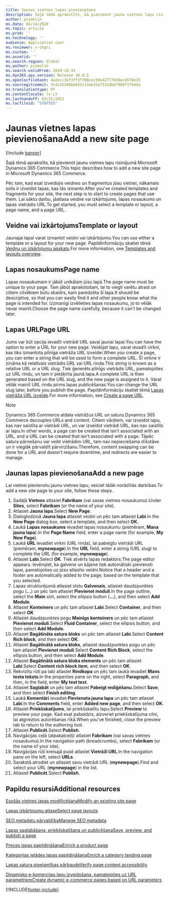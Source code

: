 ```yaml
---
title: Jaunas vietnes lapas pievienošana
description: Šajā tēmā aprakstīts, kā pievienot jaunu vietnes lapu risinājumā Microsoft Dynamics 365 Commerce.
author: psimolin
ms.date: 04/14/2020
ms.topic: article
ms.prod: ''
ms.technology: ''
audience: Application user
ms.reviewer: v-chgri
ms.custom: ''
ms.assetid: ''
ms.search.region: Global
ms.author: psimolin
ms.search.validFrom: 2019-10-31
ms.dyn365.ops.version: Release 10.0.5
ms.openlocfilehash: 4a2ecc3ef3ff3f708cec50e42777b50ec4576e25
ms.sourcegitcommit: 3cdc42346bb653c13ab33a7142dbb7969f1f6dda
ms.translationtype: HT
ms.contentlocale: lv-LV
ms.lasthandoff: 03/31/2021
ms.locfileid: "5797555"
---
```

# <a name="add-a-new-site-page"></a><span data-ttu-id="20b24-103">Jaunas vietnes lapas pievienošana</span><span class="sxs-lookup"><span data-stu-id="20b24-103">Add a new site page</span></span>

[!include [banner](includes/banner.md)]

<span data-ttu-id="20b24-104">Šajā tēmā aprakstīts, kā pievienot jaunu vietnes lapu risinājumā Microsoft Dynamics 365 Commerce.</span><span class="sxs-lookup"><span data-stu-id="20b24-104">This topic describes how to add a new site page in Microsoft Dynamics 365 Commerce.</span></span>

<span data-ttu-id="20b24-105">Pēc tam, kad esat izveidojis veidnes un fragmentus jūsu vietnei, nākamais solis ir izveidot lapas, kas tās izmanto.</span><span class="sxs-lookup"><span data-stu-id="20b24-105">After you've created templates and fragments for your site, the next step is to start to create pages that use them.</span></span> <span data-ttu-id="20b24-106">Lai sāktu darbu, jāatlasa veidne vai izkārtojums, lapas nosaukums un lapas vietrādis URL.</span><span class="sxs-lookup"><span data-stu-id="20b24-106">To get started, you must select a template or layout, a page name, and a page URL.</span></span>

## <a name="template-or-layout"></a><span data-ttu-id="20b24-107">Veidne vai izkārtojums</span><span class="sxs-lookup"><span data-stu-id="20b24-107">Template or layout</span></span>

<span data-ttu-id="20b24-108">Jaunajai lapai varat izmantot veidni vai izkārtojumu.</span><span class="sxs-lookup"><span data-stu-id="20b24-108">You can use either a template or a layout for your new page.</span></span> <span data-ttu-id="20b24-109">Papildinformāciju skatiet tēmā [Veidņu un izkārtojumu apskats](templates-layouts-overview.md).</span><span class="sxs-lookup"><span data-stu-id="20b24-109">For more information, see [Templates and layouts overview](templates-layouts-overview.md).</span></span>

## <a name="page-name"></a><span data-ttu-id="20b24-110">Lapas nosaukums</span><span class="sxs-lookup"><span data-stu-id="20b24-110">Page name</span></span>

<span data-ttu-id="20b24-111">Lapas nosaukumam ir jābūt unikālam jūsu lapā.</span><span class="sxs-lookup"><span data-stu-id="20b24-111">The page name must be unique to your page.</span></span> <span data-ttu-id="20b24-112">Tam jābūt aprakstošam, lai to viegli varētu atrast un citiem cilvēkiem būtu skaidrs, kam paredzēta šī lapa.</span><span class="sxs-lookup"><span data-stu-id="20b24-112">It should be descriptive, so that you can easily find it and other people know what the page is intended for.</span></span> <span data-ttu-id="20b24-113">Uzmanīgi izvēlieties lapas nosaukumu, jo to vēlāk nevar mainīt.</span><span class="sxs-lookup"><span data-stu-id="20b24-113">Choose the page name carefully, because it can't be changed later.</span></span>

## <a name="page-url"></a><span data-ttu-id="20b24-114">Lapas URL</span><span class="sxs-lookup"><span data-stu-id="20b24-114">Page URL</span></span>

<span data-ttu-id="20b24-115">Jums var būt opcija ievadīt vietrādi URL savai jaunai lapai.</span><span class="sxs-lookup"><span data-stu-id="20b24-115">You can have the option to enter a URL for your new page.</span></span> <span data-ttu-id="20b24-116">Veidojot lapu, varat ievadīt virkni, kas tiks izmantota pilnīga vietrāža URL izveidei.</span><span class="sxs-lookup"><span data-stu-id="20b24-116">When you create a page, you can enter a string that will be used to form a complete URL.</span></span> <span data-ttu-id="20b24-117">Šī virkne ir zināma kā relatīvais vietrādis URL vai URL rinda.</span><span class="sxs-lookup"><span data-stu-id="20b24-117">This string is known as a relative URL or a URL slug.</span></span> <span data-ttu-id="20b24-118">Tiek ģenerēts pilnīgs vietrādis URL, pamatojoties uz URL rindu, un tam ir piešķirta jaunā lapa.</span><span class="sxs-lookup"><span data-stu-id="20b24-118">A complete URL is then generated based on the URL slug, and the new page is assigned to it.</span></span> <span data-ttu-id="20b24-119">Varat vēlāk mainīt URL rindu pirms lapas publicēšanas.</span><span class="sxs-lookup"><span data-stu-id="20b24-119">You can change the URL slug later, before you publish the page.</span></span> <span data-ttu-id="20b24-120">Papildinformāciju skatiet tēmā [Lapas vietrāža URL izveide](create-page-URL.md).</span><span class="sxs-lookup"><span data-stu-id="20b24-120">For more information, see [Create a page URL](create-page-URL.md).</span></span>

> [!NOTE]
> <span data-ttu-id="20b24-121">Dynamics 365 Commerce atdala vietrāžus URL un saturu.</span><span class="sxs-lookup"><span data-stu-id="20b24-121">Dynamics 365 Commerce decouples URLs and content.</span></span> <span data-ttu-id="20b24-122">Citiem vārdiem, var izveidot lapu, kas nav saistīta ar vietrādi URL, un var izveidot vietrādi URL, kas nav saistīts ar lapu.</span><span class="sxs-lookup"><span data-stu-id="20b24-122">In other words, a page can be created that isn't associated with an URL, and a URL can be created that isn't associated with a page.</span></span> <span data-ttu-id="20b24-123">Tāpēc satura pārnešanu var veikt vietrādim URL, tam nav nepieciešama dīkstāve un ir vieglāk pārvaldīt pārvirzīšanu.</span><span class="sxs-lookup"><span data-stu-id="20b24-123">Therefore, content swapping can be done for a URL and doesn't require downtime, and redirects are easier to manage.</span></span>

## <a name="add-a-new-page"></a><span data-ttu-id="20b24-124">Jaunas lapas pievienošana</span><span class="sxs-lookup"><span data-stu-id="20b24-124">Add a new page</span></span>

<span data-ttu-id="20b24-125">Lai vietnei pievienotu jaunu vietnes lapu, veiciet tālāk norādītās darbības.</span><span class="sxs-lookup"><span data-stu-id="20b24-125">To add a new site page to your site, follow these steps.</span></span>

1. <span data-ttu-id="20b24-126">Sadaļā **Vietnes** atlasiet **Fabrikam** (vai savas vietnes nosaukumu).</span><span class="sxs-lookup"><span data-stu-id="20b24-126">Under **Sites**, select **Fabrikam** (or the name of your site).</span></span>
1. <span data-ttu-id="20b24-127">Atlasiet **Jauna lapa**.</span><span class="sxs-lookup"><span data-stu-id="20b24-127">Select **New Page**.</span></span>
1. <span data-ttu-id="20b24-128">Dialoglodziņā **Jauna lapa** atlasiet veidni un pēc tam atlasiet **Labi**.</span><span class="sxs-lookup"><span data-stu-id="20b24-128">In the **New Page** dialog box, select a template, and then select **OK**.</span></span>
1. <span data-ttu-id="20b24-129">Laukā **Lapas nosaukums** ievadiet lapas nosaukumu (piemēram, **Mana jauna lapa**).</span><span class="sxs-lookup"><span data-stu-id="20b24-129">In the **Page Name** field, enter a page name (for example, **My New Page**).</span></span>
1. <span data-ttu-id="20b24-130">Laukā **URL** ievadiet virkni (URL rinda), lai pabeigtu vietrādi URL (piemēram, **mynewpage**).</span><span class="sxs-lookup"><span data-stu-id="20b24-130">In the **URL** field, enter a string (URL slug) to complete the URL (for example, **mynewpage**).</span></span>
1. <span data-ttu-id="20b24-131">Atlasiet **Labi**.</span><span class="sxs-lookup"><span data-stu-id="20b24-131">Select **OK**.</span></span> <span data-ttu-id="20b24-132">Tiek atvērts lapas redaktors.</span><span class="sxs-lookup"><span data-stu-id="20b24-132">The page editor appears.</span></span> <span data-ttu-id="20b24-133">Ievērojiet, ka galvene un kājene tiek automātiski pievienoti lapai, pamatojoties uz jūsu atlasīto veidni.</span><span class="sxs-lookup"><span data-stu-id="20b24-133">Notice that a header and a footer are automatically added to the page, based on the template that you selected.</span></span>
1. <span data-ttu-id="20b24-134">Lapas strukturējumā atlasiet slotu **Galvenais**, atlasiet daudzpunktes pogu (**...**) un pēc tam atlasiet **Pievienot moduli**.</span><span class="sxs-lookup"><span data-stu-id="20b24-134">In the page outline, select the **Main** slot, select the ellipsis button (**...**), and then select **Add Module**.</span></span>
1. <span data-ttu-id="20b24-135">Atlasiet **Konteiners** un pēc tam atlasiet **Labi**.</span><span class="sxs-lookup"><span data-stu-id="20b24-135">Select **Container**, and then select **OK**</span></span>
1. <span data-ttu-id="20b24-136">Atlasiet daudzpunktes pogu **Mainīgs konteiners** un pēc tam atlasiet **Pievienot moduli**.</span><span class="sxs-lookup"><span data-stu-id="20b24-136">Select **Fluid Container**, select the ellipsis button, and then select **Add Module**.</span></span>
1. <span data-ttu-id="20b24-137">Atlasiet **Bagātināta satura bloks** un pēc tam atlasiet **Labi**.</span><span class="sxs-lookup"><span data-stu-id="20b24-137">Select **Content Rich block**, and then select **OK**.</span></span>
1. <span data-ttu-id="20b24-138">Atlasiet **Bagātinātā satura bloks**, atlasiet daudzpunktes pogu un pēc tam atlasiet **Pievienot moduli**.</span><span class="sxs-lookup"><span data-stu-id="20b24-138">Select **Content Rich Block**, select the ellipsis button, and then select **Add Module**.</span></span>
1. <span data-ttu-id="20b24-139">Atlasiet **Bagātinātā satura bloka elements** un pēc tam atlasiet **Labi**.</span><span class="sxs-lookup"><span data-stu-id="20b24-139">Select **Content rich block item**, and then select **OK**.</span></span>
1. <span data-ttu-id="20b24-140">Rekvizītu rūtī pa labi atlasiet **Rindkopa** un pēc tam laukā ievadiet **Mans testa teksts**.</span><span class="sxs-lookup"><span data-stu-id="20b24-140">In the properties pane on the right, select **Paragraph**, and then, in the field, enter **My test text**.</span></span>
1. <span data-ttu-id="20b24-141">Atlasiet **Saglabāt** un pēc tam atlasiet **Pabeigt rediģēšanu**.</span><span class="sxs-lookup"><span data-stu-id="20b24-141">Select **Save**, and then select **Finish editing**.</span></span>
1. <span data-ttu-id="20b24-142">Laukā **Komentāri** ievadiet **Pievienota jauna lapa** un pēc tam atlasiet **Labi**.</span><span class="sxs-lookup"><span data-stu-id="20b24-142">In the **Comments** field, enter **Added new page**, and then select **OK**.</span></span>
1. <span data-ttu-id="20b24-143">Atlasiet **Priekšskatījums**, lai priekšskatītu lapu.</span><span class="sxs-lookup"><span data-stu-id="20b24-143">Select **Preview** to preview your page.</span></span> <span data-ttu-id="20b24-144">Kad esat pabeidzis, aizveriet priekšskatījuma cilni, lai atgrieztos autorēšanas rīkā.</span><span class="sxs-lookup"><span data-stu-id="20b24-144">When you've finished, close the preview tab to return to the authoring tool.</span></span>
1. <span data-ttu-id="20b24-145">Atlasiet **Publicēt**.</span><span class="sxs-lookup"><span data-stu-id="20b24-145">Select **Publish**.</span></span>
1. <span data-ttu-id="20b24-146">Navigācijas ceļā (atpakaļceļš) atlasiet **Fabrikam** (vai savas vietnes nosaukumu).</span><span class="sxs-lookup"><span data-stu-id="20b24-146">In the navigation path (breadcrumbs), select **Fabrikam** (or the name of your site).</span></span>
1. <span data-ttu-id="20b24-147">Navigācijas rūtī kreisajā pusē atlasiet **Vietrāži URL**.</span><span class="sxs-lookup"><span data-stu-id="20b24-147">In the navigation pane on the left, select **URLs**.</span></span>
1. <span data-ttu-id="20b24-148">Sarakstā atrodiet un atlasiet savu vietrādi URL (**mynewpage**).</span><span class="sxs-lookup"><span data-stu-id="20b24-148">Find and select your URL (**mynewpage**) in the list.</span></span>
1. <span data-ttu-id="20b24-149">Atlasiet **Publicēt**.</span><span class="sxs-lookup"><span data-stu-id="20b24-149">Select **Publish**.</span></span>

## <a name="additional-resources"></a><span data-ttu-id="20b24-150">Papildu resursi</span><span class="sxs-lookup"><span data-stu-id="20b24-150">Additional resources</span></span>

[<span data-ttu-id="20b24-151">Esošās vietnes lapas modificēšana</span><span class="sxs-lookup"><span data-stu-id="20b24-151">Modify an existing site page</span></span>](modify-existing-page.md)

[<span data-ttu-id="20b24-152">Lapas izkārtojumu atlase</span><span class="sxs-lookup"><span data-stu-id="20b24-152">Select page layouts</span></span>](select-page-layouts.md)

[<span data-ttu-id="20b24-153">SEO metadatu pārvaldība</span><span class="sxs-lookup"><span data-stu-id="20b24-153">Manage SEO metadata</span></span>](manage-seo-metadata.md)

[<span data-ttu-id="20b24-154">Lapas saglabāšana, priekšskatīšana un publicēšana</span><span class="sxs-lookup"><span data-stu-id="20b24-154">Save, preview, and publish a page</span></span>](save-preview-publish-page.md)

[<span data-ttu-id="20b24-155">Preces lapas papildināšana</span><span class="sxs-lookup"><span data-stu-id="20b24-155">Enrich a product page</span></span>](enrich-product-page.md)

[<span data-ttu-id="20b24-156">Kategorijas ielādes lapas papildināšana</span><span class="sxs-lookup"><span data-stu-id="20b24-156">Enrich a category landing page</span></span>](enrich-category-page.md)

[<span data-ttu-id="20b24-157">Lapas satura pieejamības pārbaude</span><span class="sxs-lookup"><span data-stu-id="20b24-157">Verify page content accessibility</span></span>](verify-accessibility.md)

[<span data-ttu-id="20b24-158">Dinamisko e-komercijas lapu izveidošana, pamatojoties uz URL parametriem</span><span class="sxs-lookup"><span data-stu-id="20b24-158">Create dynamic e-commerce pages based on URL parameters</span></span>](create-dynamic-pages.md)


[!INCLUDE[footer-include](../includes/footer-banner.md)]

